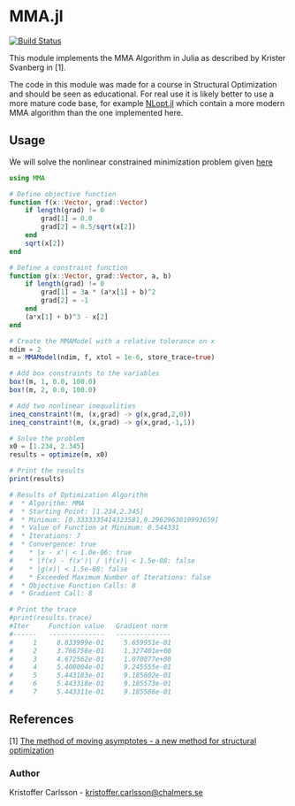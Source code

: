 # MMA.jl

[![Build Status](https://travis-ci.org/KristofferC/MMA.jl.svg?branch=master)](https://travis-ci.org/KristofferC/MMA.jl)

This module implements the MMA Algorithm in Julia as described by Krister Svanberg in [1].

The code in this module was made for a course in Structural Optimization and should be seen as educational. For real use it is likely better to use a more mature code base, for example [NLopt.jl](https://github.com/JuliaOpt/NLopt.jl) which contain a more modern MMA algorithm than the one implemented here.

## Usage

Ẁe will solve the nonlinear constrained minimization problem given [here](http://ab-initio.mit.edu/wiki/index.php/NLopt_Tutorial)

```julia
using MMA

# Define objective function
function f(x::Vector, grad::Vector)
    if length(grad) != 0
        grad[1] = 0.0
        grad[2] = 0.5/sqrt(x[2])
    end
    sqrt(x[2])
end

# Define a constraint function
function g(x::Vector, grad::Vector, a, b)
    if length(grad) != 0
        grad[1] = 3a * (a*x[1] + b)^2
        grad[2] = -1
    end
    (a*x[1] + b)^3 - x[2]
end

# Create the MMAModel with a relative tolerance on x
ndim = 2
m = MMAModel(ndim, f, xtol = 1e-6, store_trace=true)

# Add box constraints to the variables
box!(m, 1, 0.0, 100.0)
box!(m, 2, 0.0, 100.0)

# Add two nonlinear inequalities
ineq_constraint!(m, (x,grad) -> g(x,grad,2,0))
ineq_constraint!(m, (x,grad) -> g(x,grad,-1,1))

# Solve the problem
x0 = [1.234, 2.345]
results = optimize(m, x0)

# Print the results
print(results)

# Results of Optimization Algorithm
#  * Algorithm: MMA
#  * Starting Point: [1.234,2.345]
#  * Minimum: [0.3333335414323581,0.2962963019993659]
#  * Value of Function at Minimum: 0.544331
#  * Iterations: 7
#  * Convergence: true
#    * |x - x'| < 1.0e-06: true
#    * |f(x) - f(x')| / |f(x)| < 1.5e-08: false
#    * |g(x)| < 1.5e-08: false
#    * Exceeded Maximum Number of Iterations: false
#  * Objective Function Calls: 8
#  * Gradient Call: 8

# Print the trace
#print(results.trace)
#Iter     Function value   Gradient norm
#------   --------------   --------------
#     1     8.833999e-01     5.659951e-01
#     2     3.766758e-01     1.327401e+00
#     3     4.672562e-01     1.070077e+00
#     4     5.408004e-01     9.245555e-01
#     5     5.443183e-01     9.185802e-01
#     6     5.443318e-01     9.185573e-01
#     7     5.443311e-01     9.185586e-01
```

## References
[1] [The method of moving asymptotes - a new method for structural optimization](http://www.researchgate.net/publication/227631828_The_method_of_moving_asymptotesa_new_method_for_structural_optimization)

### Author
Kristoffer Carlsson - kristoffer.carlsson@chalmers.se
